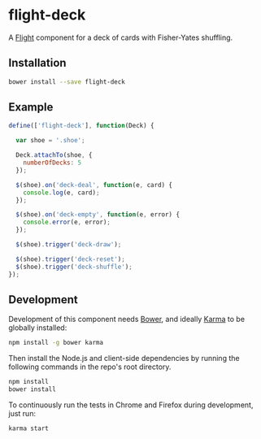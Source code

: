 # flight-deck

A [Flight](https://github.com/twitter/flight) component for a deck of cards with Fisher-Yates shuffling.

## Installation

```bash
bower install --save flight-deck
```

## Example

```javascript
define(['flight-deck'], function(Deck) {

  var shoe = '.shoe';

  Deck.attachTo(shoe, {
    numberOfDecks: 5
  });

  $(shoe).on('deck-deal', function(e, card) {
    console.log(e, card);
  });

  $(shoe).on('deck-empty', function(e, error) {
    console.error(e, error);
  });

  $(shoe).trigger('deck-draw');

  $(shoe).trigger('deck-reset');
  $(shoe).trigger('deck-shuffle');
});
```

## Development

Development of this component needs [Bower](http://bower.io), and ideally
[Karma](http://karma-runner.github.io) to be globally installed:

```bash
npm install -g bower karma
```

Then install the Node.js and client-side dependencies by running the following
commands in the repo's root directory.

```bash
npm install
bower install
```

To continuously run the tests in Chrome and Firefox during development, just run:

```bash
karma start
```
